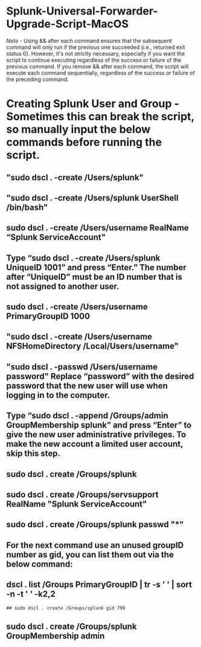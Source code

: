 # Splunk-Universal-Forwarder-Upgrade-Script-MacOS

*Note* - Using && after each command ensures that the subsequent command will only run if the previous one succeeded (i.e., returned exit status 0). However, it's not strictly necessary, especially if you want the script to continue executing regardless of the success or failure of the previous command. If you remove && after each command, the script will execute each command sequentially, regardless of the success or failure of the preceding command.

# Creating Splunk User and Group - Sometimes this can break the script, so manually input the below commands before running the script.
## "sudo dscl . -create /Users/splunk"
## "sudo dscl . -create /Users/splunk UserShell /bin/bash"
## sudo dscl . -create /Users/username RealName “Splunk ServiceAccount"
## Type “sudo dscl . -create /Users/splunk UniqueID 1001” and press “Enter.” The number after “UniqueID” must be an ID number that is not assigned to another user.
## sudo dscl . -create /Users/username PrimaryGroupID 1000
## "sudo dscl . -create /Users/username NFSHomeDirectory /Local/Users/username"
## "sudo dscl . -passwd /Users/username password" Replace “password” with the desired password that the new user will use when logging in to the computer.
## Type “sudo dscl . -append /Groups/admin GroupMembership splunk” and press “Enter” to give the new user administrative privileges. To make the new account a limited user account, skip this step.
## sudo dscl . create /Groups/splunk
## sudo dscl . create /Groups/servsupport RealName "Splunk ServiceAccount"
## sudo dscl . create /Groups/splunk passwd "*"
## For the next command use an unused groupID number as gid, you can list them out via the below command:
  ## dscl . list /Groups PrimaryGroupID | tr -s ' ' | sort -n -t ' ' -k2,2
    ## sudo dscl . create /Groups/splunk gid 799
## sudo dscl . create /Groups/splunk GroupMembership admin
